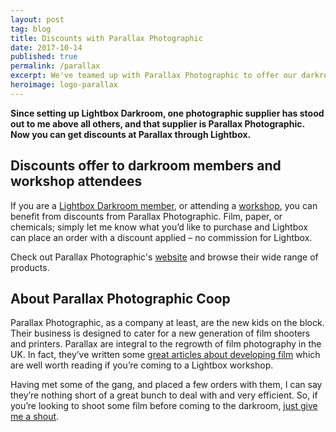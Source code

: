 ```yaml
---
layout: post
tag: blog
title: Discounts with Parallax Photographic
date: 2017-10-14
published: true
permalink: /parallax
excerpt: We've teamed up with Parallax Photographic to offer our darkroom users and members some tasty discounts
heroimage: logo-parallax
---
```


**Since setting up Lightbox Darkroom, one photographic supplier has stood out to me above all others, and that supplier is Parallax Photographic. Now you can get discounts at Parallax through Lightbox.**

## Discounts offer to darkroom members and workshop attendees
If you are a [Lightbox Darkroom member](/darkroom-hire), or attending a [workshop](/learn), you can benefit from discounts from Parallax Photographic. Film, paper, or chemicals; simply let me know what you’d like to purchase and Lightbox can place an order with a discount applied – no commission for Lightbox.

Check out Parallax Photographic's [website](https://parallaxphotographic.coop) and browse their wide range of products.

## About Parallax Photographic Coop
Parallax Photographic, as a company at least, are the new kids on the block. Their business is designed to cater for a new generation of film shooters and printers. Parallax are integral to the regrowth of film photography in the UK. In fact, they’ve written some [great articles about developing film](https://parallaxphotographic.coop/photographic-resources/) which are well worth reading if you’re coming to a Lightbox workshop.

Having met some of the gang, and placed a few orders with them, I can say they’re nothing short of a great bunch to deal with and very efficient. So, if you’re looking to shoot some film before coming to the darkroom, [just give me a shout](mailto:info@lightbox.photo?subject=Parallax%20Discount).
